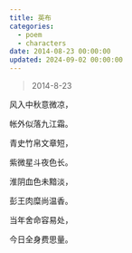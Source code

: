 ```yaml
---
title: 英布
categories:
  - poem
  - characters
date: 2014-08-23 00:00:00
updated: 2024-09-02 00:00:00
---
```


> 2014-8-23

风入中秋意微凉，

帐外似落九江霜。

青史竹帛文章短，

紫微星斗夜色长。

淮阴血色未黯淡，

彭王肉糜尚温香。

当年舍命容易处，

今日全身费思量。